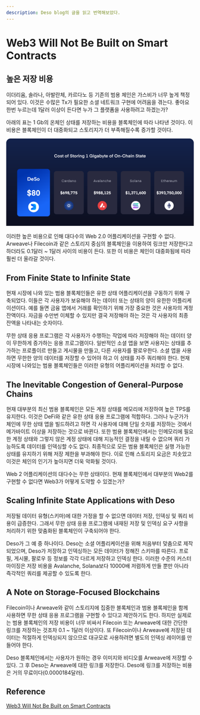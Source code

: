 ```yaml
---
description: Deso blog의 글을 읽고 번역해보았다.
---
```


# Web3 Will Not Be Built on Smart Contracts

## 높은 저장 비용

이더리움, 솔라나, 아발란체, 카르다노 등 기존의 범용 체인은 가스비가 너무 높게 책정되어 있다. 이것은 수많은 Tx가 필요한 소셜 네트워크 구현에 어려움을 겪는다. 좋아요 한번 누르는데 1달러 이상이 든다면 누가 그 플랫폼을 사용하려고 하겠는가?

아래의 표는 1 Gb의 온체인 상태를 저장하는 비용을 블록체인에 따라 나타낸 것이다. 이 비용은 블록체인이 더 대중화되고 스토리지가 더 부족해질수록 증가할 것이다.

![](<../../.gitbook/assets/Untitled (8).png>)

이러한 높은 비용으로 인해 대다수의 Web 2.0 어플리케이션을 구현할 수 없다. Arweave나 Filecoin과 같은 스토리지 중심의 블록체인을 이용하여 링크만 저장한다고 하더라도 0.1달러 \~ 1달러 사이의 비용이 든다. 또한 이 비용은 체인이 대중화됨에 따라 훨씬 더 올라갈 것이다.

## From Finite State to Infinite State

현재 시장에 나와 있는 범용 블록체인들은 유한 상태 어플리케이션을 구동하기 위해 구축되었다. 이들은 각 사용자가 보유해야 하는 데이터 또는 상태의 양이 유한한 어플리케이션이다. 예를 들면 금융 앱에서 거래를 확인하기 위해 가장 중요한 것은 사용자의 계정 잔액이다. 자금을 수만번 이체할 수 있지만 결국 저장해야 하는 것은 각 사용자의 최종 잔액을 나타내는 숫자이다.

무한 상태 응용 프로그램은 각 사용자가 수행하는 작업에 따라 저장해야 하는 데이터 양이 무한하게 증가하는 응용 프로그램이다. 일반적인 소셜 앱을 보면 사용자는 상태를 추가하는 프로플이르 만들고 게시물을 만들고, 다른 사용자를 팔로우한다. 소셜 앱을 사용하면 무한한 양의 데이터를 저장할 수 있어야 하고 이 상태를 자주 쿼리해야 한다. 현재 시장에 나와있는 범용 블록체인들은 이러한 유형의 어플리케이션을 처리할 수 없다.

## The Inevitable Congestion of General-Purpose Chains

현재 대부분의 최신 범용 블록체인은 모든 계정 상태를 메모리에 저장하여 높은 TPS를 유지한다. 이것은 DeFi와 같은 유한 상태 응용 프로그램에 적합하다. 그러나 누군가가 체인에 무한 상태 앱을 빌드하려고 하면 각 사용자에 대해 단일 숫자를 저장하는 것에서 메가바이트 이상을 저장하는 것으로 바뀐다. 또한 범용 블록체인에서는 인메모리에 필요한 계정 상태와 그렇지 않은 계정 상태에 대해 지능적인 결정을 내릴 수 없으며 쿼리 가능하도록 데이터를 인덱싱할 수도 없다. 최종적으로 모든 범용 블록체인은 실행 가능한 상태를 유지하기 위해 저장 제한을 부과해야 한다. 이로 인해 스토리지 요금은 치솟았고 이것은 체인의 인기가 높아지면 더욱 악화될 것이다.

Web 2 어플리케이션의 대다수는 무한 상태이다. 현재 블록체인에서 대부분의 Web2를 구현할 수 없다면 Web3가 어떻게 도약할 수 있겠는가?

## Scaling Infinite State Applications with Deso

저장될 데이터 유형(스키마)에 대한 가정을 할 수 없으면 데이터 저장, 인덱싱 및 쿼리 비용이 급증한다. 그래서 무한 상태 응용 프로그램에 내재된 저장 및 인덱싱 요구 사항을 처리하기 위한 맞춤화된 블록체인이 구축되어야 한다.

Deso가 그 예 중 하나이다. Deso는 소셜 어플리케이션을 위해 처음부터 맞춤으로 제작되었으며, Deso가 저장하고 인덱싱하는 모든 데이터가 정해진 스키마를 따른다. 프로필, 게시물, 팔로우 등 정보를 각각 다르게 저장하고 인덱싱 한다. 이러한 수준의 커스터마이징은 저장 비용을 Avalanche, Solana보다 10000배 저렴하게 만들 뿐만 아니라 즉각적인 쿼리를 제공할 수 있도록 한다.

## A Note on Storage-Focused Blockchains

Filecoin이나 Arweave와 같이 스토리지에 집중한 블록체인과 범용 블록체인을 함께 사용하면 무한 상태 응용 프로그램을 구현할 수 있다고 제안하기도 한다. 하지만 실제로는 범용 블록체인의 저장 비용이 너무 비싸서 Filecoin 또는 Arweave에 대한 간단한 링크를 저장하는 것조차 0.1 \~ 1달러 이상이다. 또 Filecoin이나 Arweave에 저장된 데이터는 적절하게 인덱싱되지 않으므로 대규모로 사용하려면 별도의 인덱싱 레이어를 만들어야 한다.

Deso 블록체인에서는 사용자가 원하는 경우 이미지와 비디오를 Arweave에 저장할 수 있다. 그 후 Deso는 Arweave에 대한 링크를 저장한다. Deso에 링크를 저장하는 비용은 거의 무료이다(0.0000184달러).

## Reference

[Web3 Will Not Be Built on Smart Contracts](https://www.deso.org/blog/web-3-will-not-be-built-on-smart-contracts)
